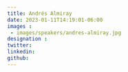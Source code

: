 ```yaml
---
title: Andrés Almiray
date: 2023-01-11T14:19:01-06:00
images : 
 - images/speakers/andres-almiray.jpg
designation : 
twitter: 
linkedin: 
github: 
---
```



